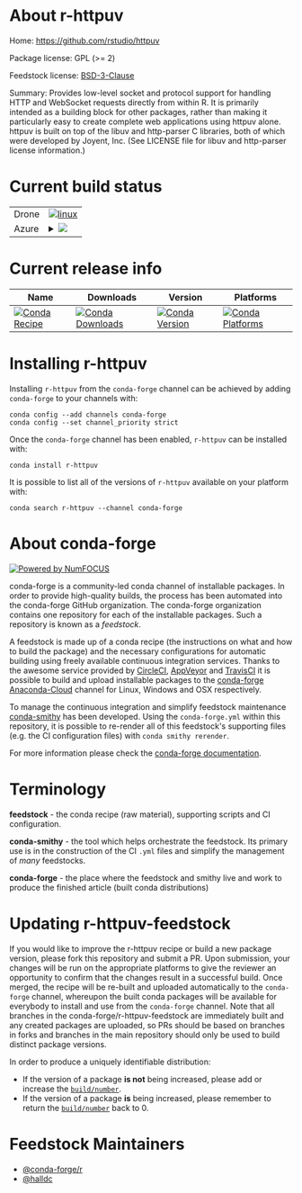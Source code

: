 About r-httpuv
==============

Home: https://github.com/rstudio/httpuv

Package license: GPL (>= 2)

Feedstock license: [BSD-3-Clause](https://github.com/conda-forge/r-httpuv-feedstock/blob/master/LICENSE.txt)

Summary: Provides low-level socket and protocol support for handling HTTP and WebSocket requests directly from within R. It is primarily intended as a building block for other packages, rather than making it particularly easy to create complete web applications using httpuv alone. httpuv is built on top of the libuv and http-parser C libraries, both of which were developed by Joyent, Inc. (See LICENSE file for libuv and http-parser license information.)

Current build status
====================


<table><tr>
    <td>Drone</td>
    <td>
      <a href="https://cloud.drone.io/conda-forge/r-httpuv-feedstock">
        <img alt="linux" src="https://img.shields.io/drone/build/conda-forge/r-httpuv-feedstock/master.svg?label=Linux">
      </a>
    </td>
  </tr>
    
  <tr>
    <td>Azure</td>
    <td>
      <details>
        <summary>
          <a href="https://dev.azure.com/conda-forge/feedstock-builds/_build/latest?definitionId=1246&branchName=master">
            <img src="https://dev.azure.com/conda-forge/feedstock-builds/_apis/build/status/r-httpuv-feedstock?branchName=master">
          </a>
        </summary>
        <table>
          <thead><tr><th>Variant</th><th>Status</th></tr></thead>
          <tbody><tr>
              <td>linux_64_r_base3.6</td>
              <td>
                <a href="https://dev.azure.com/conda-forge/feedstock-builds/_build/latest?definitionId=1246&branchName=master">
                  <img src="https://dev.azure.com/conda-forge/feedstock-builds/_apis/build/status/r-httpuv-feedstock?branchName=master&jobName=linux&configuration=linux_64_r_base3.6" alt="variant">
                </a>
              </td>
            </tr><tr>
              <td>linux_64_r_base4.0</td>
              <td>
                <a href="https://dev.azure.com/conda-forge/feedstock-builds/_build/latest?definitionId=1246&branchName=master">
                  <img src="https://dev.azure.com/conda-forge/feedstock-builds/_apis/build/status/r-httpuv-feedstock?branchName=master&jobName=linux&configuration=linux_64_r_base4.0" alt="variant">
                </a>
              </td>
            </tr><tr>
              <td>linux_aarch64_r_base3.6</td>
              <td>
                <a href="https://dev.azure.com/conda-forge/feedstock-builds/_build/latest?definitionId=1246&branchName=master">
                  <img src="https://dev.azure.com/conda-forge/feedstock-builds/_apis/build/status/r-httpuv-feedstock?branchName=master&jobName=linux&configuration=linux_aarch64_r_base3.6" alt="variant">
                </a>
              </td>
            </tr><tr>
              <td>linux_aarch64_r_base4.0</td>
              <td>
                <a href="https://dev.azure.com/conda-forge/feedstock-builds/_build/latest?definitionId=1246&branchName=master">
                  <img src="https://dev.azure.com/conda-forge/feedstock-builds/_apis/build/status/r-httpuv-feedstock?branchName=master&jobName=linux&configuration=linux_aarch64_r_base4.0" alt="variant">
                </a>
              </td>
            </tr><tr>
              <td>linux_ppc64le_r_base3.6</td>
              <td>
                <a href="https://dev.azure.com/conda-forge/feedstock-builds/_build/latest?definitionId=1246&branchName=master">
                  <img src="https://dev.azure.com/conda-forge/feedstock-builds/_apis/build/status/r-httpuv-feedstock?branchName=master&jobName=linux&configuration=linux_ppc64le_r_base3.6" alt="variant">
                </a>
              </td>
            </tr><tr>
              <td>linux_ppc64le_r_base4.0</td>
              <td>
                <a href="https://dev.azure.com/conda-forge/feedstock-builds/_build/latest?definitionId=1246&branchName=master">
                  <img src="https://dev.azure.com/conda-forge/feedstock-builds/_apis/build/status/r-httpuv-feedstock?branchName=master&jobName=linux&configuration=linux_ppc64le_r_base4.0" alt="variant">
                </a>
              </td>
            </tr><tr>
              <td>osx_64_r_base3.6</td>
              <td>
                <a href="https://dev.azure.com/conda-forge/feedstock-builds/_build/latest?definitionId=1246&branchName=master">
                  <img src="https://dev.azure.com/conda-forge/feedstock-builds/_apis/build/status/r-httpuv-feedstock?branchName=master&jobName=osx&configuration=osx_64_r_base3.6" alt="variant">
                </a>
              </td>
            </tr><tr>
              <td>osx_64_r_base4.0</td>
              <td>
                <a href="https://dev.azure.com/conda-forge/feedstock-builds/_build/latest?definitionId=1246&branchName=master">
                  <img src="https://dev.azure.com/conda-forge/feedstock-builds/_apis/build/status/r-httpuv-feedstock?branchName=master&jobName=osx&configuration=osx_64_r_base4.0" alt="variant">
                </a>
              </td>
            </tr><tr>
              <td>win_64_r_base3.6</td>
              <td>
                <a href="https://dev.azure.com/conda-forge/feedstock-builds/_build/latest?definitionId=1246&branchName=master">
                  <img src="https://dev.azure.com/conda-forge/feedstock-builds/_apis/build/status/r-httpuv-feedstock?branchName=master&jobName=win&configuration=win_64_r_base3.6" alt="variant">
                </a>
              </td>
            </tr><tr>
              <td>win_64_r_base4.0</td>
              <td>
                <a href="https://dev.azure.com/conda-forge/feedstock-builds/_build/latest?definitionId=1246&branchName=master">
                  <img src="https://dev.azure.com/conda-forge/feedstock-builds/_apis/build/status/r-httpuv-feedstock?branchName=master&jobName=win&configuration=win_64_r_base4.0" alt="variant">
                </a>
              </td>
            </tr>
          </tbody>
        </table>
      </details>
    </td>
  </tr>
</table>

Current release info
====================

| Name | Downloads | Version | Platforms |
| --- | --- | --- | --- |
| [![Conda Recipe](https://img.shields.io/badge/recipe-r--httpuv-green.svg)](https://anaconda.org/conda-forge/r-httpuv) | [![Conda Downloads](https://img.shields.io/conda/dn/conda-forge/r-httpuv.svg)](https://anaconda.org/conda-forge/r-httpuv) | [![Conda Version](https://img.shields.io/conda/vn/conda-forge/r-httpuv.svg)](https://anaconda.org/conda-forge/r-httpuv) | [![Conda Platforms](https://img.shields.io/conda/pn/conda-forge/r-httpuv.svg)](https://anaconda.org/conda-forge/r-httpuv) |

Installing r-httpuv
===================

Installing `r-httpuv` from the `conda-forge` channel can be achieved by adding `conda-forge` to your channels with:

```
conda config --add channels conda-forge
conda config --set channel_priority strict
```

Once the `conda-forge` channel has been enabled, `r-httpuv` can be installed with:

```
conda install r-httpuv
```

It is possible to list all of the versions of `r-httpuv` available on your platform with:

```
conda search r-httpuv --channel conda-forge
```


About conda-forge
=================

[![Powered by NumFOCUS](https://img.shields.io/badge/powered%20by-NumFOCUS-orange.svg?style=flat&colorA=E1523D&colorB=007D8A)](http://numfocus.org)

conda-forge is a community-led conda channel of installable packages.
In order to provide high-quality builds, the process has been automated into the
conda-forge GitHub organization. The conda-forge organization contains one repository
for each of the installable packages. Such a repository is known as a *feedstock*.

A feedstock is made up of a conda recipe (the instructions on what and how to build
the package) and the necessary configurations for automatic building using freely
available continuous integration services. Thanks to the awesome service provided by
[CircleCI](https://circleci.com/), [AppVeyor](https://www.appveyor.com/)
and [TravisCI](https://travis-ci.com/) it is possible to build and upload installable
packages to the [conda-forge](https://anaconda.org/conda-forge)
[Anaconda-Cloud](https://anaconda.org/) channel for Linux, Windows and OSX respectively.

To manage the continuous integration and simplify feedstock maintenance
[conda-smithy](https://github.com/conda-forge/conda-smithy) has been developed.
Using the ``conda-forge.yml`` within this repository, it is possible to re-render all of
this feedstock's supporting files (e.g. the CI configuration files) with ``conda smithy rerender``.

For more information please check the [conda-forge documentation](https://conda-forge.org/docs/).

Terminology
===========

**feedstock** - the conda recipe (raw material), supporting scripts and CI configuration.

**conda-smithy** - the tool which helps orchestrate the feedstock.
                   Its primary use is in the construction of the CI ``.yml`` files
                   and simplify the management of *many* feedstocks.

**conda-forge** - the place where the feedstock and smithy live and work to
                  produce the finished article (built conda distributions)


Updating r-httpuv-feedstock
===========================

If you would like to improve the r-httpuv recipe or build a new
package version, please fork this repository and submit a PR. Upon submission,
your changes will be run on the appropriate platforms to give the reviewer an
opportunity to confirm that the changes result in a successful build. Once
merged, the recipe will be re-built and uploaded automatically to the
`conda-forge` channel, whereupon the built conda packages will be available for
everybody to install and use from the `conda-forge` channel.
Note that all branches in the conda-forge/r-httpuv-feedstock are
immediately built and any created packages are uploaded, so PRs should be based
on branches in forks and branches in the main repository should only be used to
build distinct package versions.

In order to produce a uniquely identifiable distribution:
 * If the version of a package **is not** being increased, please add or increase
   the [``build/number``](https://docs.conda.io/projects/conda-build/en/latest/resources/define-metadata.html#build-number-and-string).
 * If the version of a package **is** being increased, please remember to return
   the [``build/number``](https://docs.conda.io/projects/conda-build/en/latest/resources/define-metadata.html#build-number-and-string)
   back to 0.

Feedstock Maintainers
=====================

* [@conda-forge/r](https://github.com/conda-forge/r/)
* [@halldc](https://github.com/halldc/)

